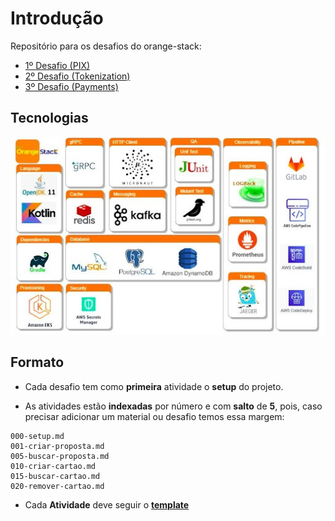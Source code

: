 # Introdução

Repositório para os desafios do orange-stack:

- [1º Desafio (PIX)](/desafio-01)
- [2º Desafio (Tokenization)](/desafio-02)
- [3º Desafio (Payments)](/desafio-03)

## Tecnologias

![tecnologias](/resources/imagens/orange-stack.jpg "Imagem")

## Formato

- Cada desafio tem como **primeira** atividade o **setup** do projeto.

- As atividades estão **indexadas** por número e com **salto** de **5**, pois, caso precisar adicionar um material ou 
desafio temos essa margem:

```text
000-setup.md
001-criar-proposta.md
005-buscar-proposta.md
010-criar-cartao.md
015-buscar-cartao.md
020-remover-cartao.md
```

- Cada **Atividade** deve seguir o **[template](/resources/template-atividade.md)**